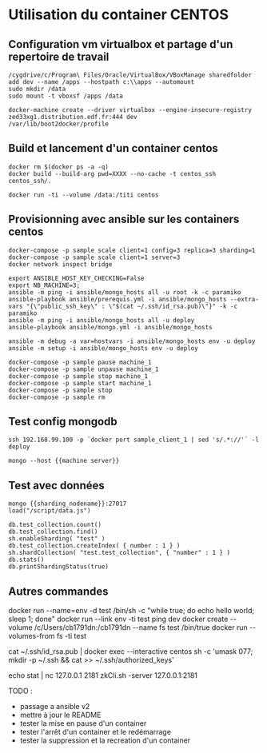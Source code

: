 # Utilisation du container CENTOS

## Configuration vm virtualbox et partage d'un repertoire de travail

```
/cygdrive/c/Program\ Files/Oracle/VirtualBox/VBoxManage sharedfolder add dev --name /apps --hostpath c:\\apps --automount
sudo mkdir /data
sudo mount -t vboxsf /apps /data

docker-machine create --driver virtualbox --engine-insecure-registry zed33xg1.distribution.edf.fr:444 dev
/var/lib/boot2docker/profile
```

## Build et lancement d'un container centos

```
docker rm $(docker ps -a -q)
docker build --build-arg pwd=XXXX --no-cache -t centos_ssh centos_ssh/.

docker run -ti --volume /data:/titi centos
```

## Provisionning avec ansible sur les containers centos

```
docker-compose -p sample scale client=1 config=3 replica=3 sharding=1
docker-compose -p sample scale client=1 server=3
docker network inspect bridge

export ANSIBLE_HOST_KEY_CHECKING=False
export NB_MACHINE=3;
ansible -m ping -i ansible/mongo_hosts all -u root -k -c paramiko
ansible-playbook ansible/prerequis.yml -i ansible/mongo_hosts --extra-vars "{\"public_ssh_key\" : \"$(cat ~/.ssh/id_rsa.pub)\"}" -k -c paramiko
ansible -m ping -i ansible/mongo_hosts all -u deploy
ansible-playbook ansible/mongo.yml -i ansible/mongo_hosts

ansible -m debug -a var=hostvars -i ansible/mongo_hosts env -u deploy
ansible -m setup -i ansible/mongo_hosts env -u deploy

docker-compose -p sample pause machine_1
docker-compose -p sample unpause machine_1
docker-compose -p sample stop machine_1
docker-compose -p sample start machine_1
docker-compose -p sample stop
docker-compose -p sample rm
```

## Test config mongodb

```
ssh 192.168.99.100 -p `docker port sample_client_1 | sed 's/.*://'` -l deploy

mongo --host {{machine server}}
```

## Test avec données

```
mongo {{sharding_nodename}}:27017
load("/script/data.js")

db.test_collection.count()
db.test_collection.find()
sh.enableSharding( "test" )
db.test_collection.createIndex( { number : 1 } )
sh.shardCollection( "test.test_collection", { "number" : 1 } )
db.stats()
db.printShardingStatus(true)
```

## Autres commandes

docker run --name=env -d test /bin/sh -c "while true; do echo hello world; sleep 1; done"
docker run --link env -ti test
ping dev
docker create --volume /c/Users/cb1791dn:/cb1791dn --name fs test /bin/true
docker run --volumes-from fs -ti test

cat ~/.ssh/id_rsa.pub | docker exec --interactive centos sh -c 'umask 077; mkdir -p ~/.ssh && cat >> ~/.ssh/authorized_keys'

echo stat | nc 127.0.0.1 2181
zkCli.sh -server 127.0.0.1:2181

TODO :
- passage a ansible v2
- mettre à jour le README
- tester la mise en pause d'un container
- tester l'arrêt d'un container et le redémarrage
- tester la suppression et la recreation d'un container
